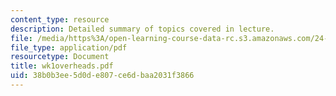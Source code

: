 ```yaml
---
content_type: resource
description: Detailed summary of topics covered in lecture.
file: /media/https%3A/open-learning-course-data-rc.s3.amazonaws.com/24-964-topics-in-phonology-fall-2004/38b0b3ee5d0de807ce6dbaa2031f3866_wk1overheads.pdf
file_type: application/pdf
resourcetype: Document
title: wk1overheads.pdf
uid: 38b0b3ee-5d0d-e807-ce6d-baa2031f3866
---
```

